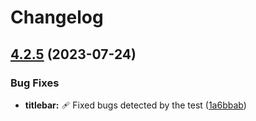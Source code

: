 # Changelog

## [4.2.5](https://github.com/AlexTorresDev/custom-electron-titlebar/compare/v4.2.4...v4.2.5) (2023-07-24)


### Bug Fixes

* **titlebar:** :adhesive_bandage: Fixed bugs detected by the test ([1a6bbab](https://github.com/AlexTorresDev/custom-electron-titlebar/commit/1a6bbab23da624bcb5040eeff49ce7b8d8a0e0cb))
